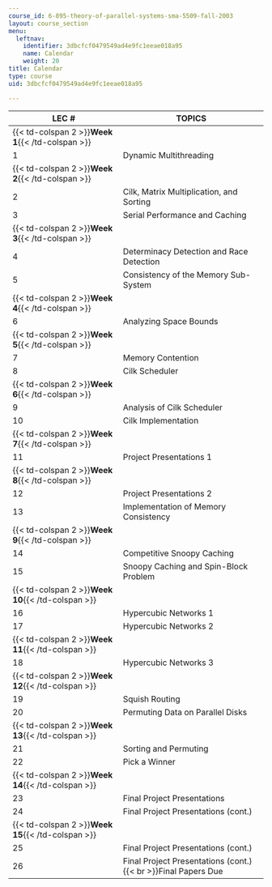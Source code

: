 ```yaml
---
course_id: 6-895-theory-of-parallel-systems-sma-5509-fall-2003
layout: course_section
menu:
  leftnav:
    identifier: 3dbcfcf0479549ad4e9fc1eeae018a95
    name: Calendar
    weight: 20
title: Calendar
type: course
uid: 3dbcfcf0479549ad4e9fc1eeae018a95

---
```


| LEC # | TOPICS |
| --- | --- |
| {{< td-colspan 2 >}}**Week 1**{{< /td-colspan >}} ||
| 1 | Dynamic Multithreading |
| {{< td-colspan 2 >}}**Week 2**{{< /td-colspan >}} ||
| 2 | Cilk, Matrix Multiplication, and Sorting |
| 3 | Serial Performance and Caching |
| {{< td-colspan 2 >}}**Week 3**{{< /td-colspan >}} ||
| 4 | Determinacy Detection and Race Detection |
| 5 | Consistency of the Memory Sub-System |
| {{< td-colspan 2 >}}**Week 4**{{< /td-colspan >}} ||
| 6 | Analyzing Space Bounds |
| {{< td-colspan 2 >}}**Week 5**{{< /td-colspan >}} ||
| 7 | Memory Contention |
| 8 | Cilk Scheduler |
| {{< td-colspan 2 >}}**Week 6**{{< /td-colspan >}} ||
| 9 | Analysis of Cilk Scheduler |
| 10 | Cilk Implementation |
| {{< td-colspan 2 >}}**Week 7**{{< /td-colspan >}} ||
| 11 | Project Presentations 1 |
| {{< td-colspan 2 >}}**Week 8**{{< /td-colspan >}} ||
| 12 | Project Presentations 2 |
| 13 | Implementation of Memory Consistency |
| {{< td-colspan 2 >}}**Week 9**{{< /td-colspan >}} ||
| 14 | Competitive Snoopy Caching |
| 15 | Snoopy Caching and Spin-Block Problem |
| {{< td-colspan 2 >}}**Week 10**{{< /td-colspan >}} ||
| 16 | Hypercubic Networks 1 |
| 17 | Hypercubic Networks 2 |
| {{< td-colspan 2 >}}**Week 11**{{< /td-colspan >}} ||
| 18 | Hypercubic Networks 3 |
| {{< td-colspan 2 >}}**Week 12**{{< /td-colspan >}} ||
| 19 | Squish Routing |
| 20 | Permuting Data on Parallel Disks |
| {{< td-colspan 2 >}}**Week 13**{{< /td-colspan >}} ||
| 21 | Sorting and Permuting |
| 22 | Pick a Winner |
| {{< td-colspan 2 >}}**Week 14**{{< /td-colspan >}} ||
| 23 | Final Project Presentations |
| 24 | Final Project Presentations (cont.) |
| {{< td-colspan 2 >}}**Week 15**{{< /td-colspan >}} ||
| 25 | Final Project Presentations (cont.) |
| 26 | Final Project Presentations (cont.)  {{< br >}}Final Papers Due